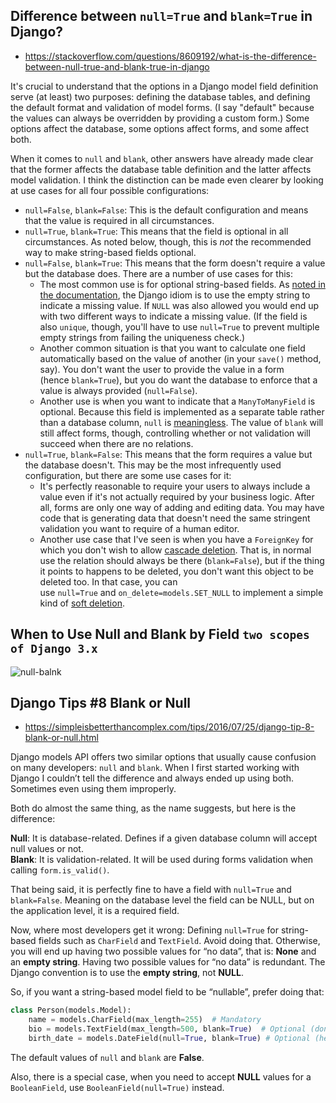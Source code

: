 ## Difference between `null=True` and `blank=True` in Django?

* https://stackoverflow.com/questions/8609192/what-is-the-difference-between-null-true-and-blank-true-in-django

It's crucial to understand that the options in a Django model field definition serve (at least) two purposes: defining the database tables, and defining the default format and validation of model forms. (I say "default" because the values can always be overridden by providing a custom form.) Some options affect the database, some options affect forms, and some affect both.

When it comes to `null` and `blank`, other answers have already made clear that the former affects the database table definition and the latter affects model validation. I think the distinction can be made even clearer by looking at use cases for all four possible configurations:

* `null=False`, `blank=False`: This is the default configuration and means that the value is required in all circumstances.
* `null=True`, `blank=True`: This means that the field is optional in all circumstances. As noted below, though, this is *not* the recommended way to make string-based fields optional.
* `null=False`, `blank=True`: This means that the form doesn't require a value but the database does. There are a number of use cases for this:
    * The most common use is for optional string-based fields. As [noted in the documentation](https://docs.djangoproject.com/en/dev/ref/models/fields/#null), the Django idiom is to use the empty string to indicate a missing value. If `NULL` was also allowed you would end up with two different ways to indicate a missing value. (If the field is also `unique`, though, you'll have to use `null=True` to prevent multiple empty strings from failing the uniqueness check.)
    * Another common situation is that you want to calculate one field automatically based on the value of another (in your `save()` method, say). You don't want the user to provide the value in a form (hence `blank=True`), but you do want the database to enforce that a value is always provided (`null=False`).
    * Another use is when you want to indicate that a `ManyToManyField` is optional. Because this field is implemented as a separate table rather than a database column, `null` is [meaningless](https://stackoverflow.com/questions/18243039/migrating-manytomanyfield-to-null-true-blank-true-isnt-recognized/18244527#18244527). The value of `blank` will still affect forms, though, controlling whether or not validation will succeed when there are no relations.
* `null=True`, `blank=False`: This means that the form requires a value but the database doesn't. This may be the most infrequently used configuration, but there are some use cases for it:
    * It's perfectly reasonable to require your users to always include a value even if it's not actually required by your business logic. After all, forms are only one way of adding and editing data. You may have code that is generating data that doesn't need the same stringent validation you want to require of a human editor.
    * Another use case that I've seen is when you have a `ForeignKey` for which you don't wish to allow [cascade deletion](https://docs.djangoproject.com/en/dev/ref/models/fields/#django.db.models.ForeignKey.on_delete). That is, in normal use the relation should always be there (`blank=False`), but if the thing it points to happens to be deleted, you don't want this object to be deleted too. In that case, you can use `null=True` and `on_delete=models.SET_NULL` to implement a simple kind of [soft deletion](https://stackoverflow.com/questions/378331/physical-vs-logical-soft-delete-of-database-record).

## When to Use Null and Blank by Field `two scopes of Django 3.x`

![null-balnk](https://files.catbox.moe/imrisd.png)

## Django Tips #8 Blank or Null

* https://simpleisbetterthancomplex.com/tips/2016/07/25/django-tip-8-blank-or-null.html

Django models API offers two similar options that usually cause confusion on many developers: `null` and `blank`. When I first started working with Django I couldn’t tell the difference and always ended up using both. Sometimes even using them improperly.

Both do almost the same thing, as the name suggests, but here is the difference:

**Null**: It is database-related. Defines if a given database column will accept null values or not.  
**Blank**: It is validation-related. It will be used during forms validation when calling `form.is_valid()`.

That being said, it is perfectly fine to have a field with `null=True` and `blank=False`. Meaning on the database level the field can be NULL, but on the application level, it is a required field.

Now, where most developers get it wrong: Defining `null=True` for string-based fields such as `CharField` and `TextField`. Avoid doing that. Otherwise, you will end up having two possible values for “no data”, that is: **None** and an **empty string**. Having two possible values for “no data” is redundant. The Django convention is to use the **empty string**, not **NULL**.

So, if you want a string-based model field to be “nullable”, prefer doing that:

```py
class Person(models.Model):
    name = models.CharField(max_length=255)  # Mandatory
    bio = models.TextField(max_length=500, blank=True)  # Optional (don't put null=True)
    birth_date = models.DateField(null=True, blank=True) # Optional (here you may add null=True)
```

The default values of `null` and `blank` are **False**.

Also, there is a special case, when you need to accept **NULL** values for a `BooleanField`, use `BooleanField(null=True)` instead.
